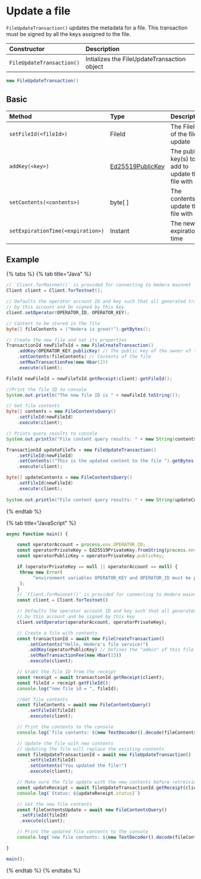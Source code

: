 # Update a file

`FileUpdateTransaction()` updates the metadata for a file. This transaction must be signed by all the keys assigned to the file.

| Constructor | Description |
| :--- | :--- |
| `FileUpdateTransaction()` | Intializes the FileUpdateTransaction object |

```java
new FileUpdateTransaction()
```

## Basic

| Method | Type | Description |
| :--- | :--- | :--- |
| `setFileId(<fileId>)` | FileId | The FileID of the file to update |
| `addKey(<key>)` | [Ed25519PublicKey](https://github.com/hashgraph/hedera-sdk-java/blob/master/src/main/java/com/hedera/hashgraph/sdk/crypto/ed25519/Ed25519PublicKey.java) | The public key\(s\) to add to update the file with |
| `setContents(<contents>)` | byte\[ \] | The contents to update the file with |
| `setExpirationTime(<expiration>)` | Instant | The new expiration time  |

## Example

{% tabs %}
{% tab title="Java" %}
```java
// `Client.forMainnet()` is provided for connecting to Hedera mainnet
Client client = Client.forTestnet();

// Defaults the operator account ID and key such that all generated transactions will be paid for
// by this account and be signed by this key
client.setOperator(OPERATOR_ID, OPERATOR_KEY);

// Content to be stored in the file
byte[] fileContents = ("Hedera is great!").getBytes();

// Create the new file and set its properties
TransactionId newFileTxId = new FileCreateTransaction()
    .addKey(OPERATOR_KEY.publicKey) // The public key of the owner of the file
    .setContents(fileContents) // Contents of the file
    .setMaxTransactionFee(new Hbar(2))
    .execute(client);

FileId newFileId = newFileTxId.getReceipt(client).getFileId();

//Print the file ID to console
System.out.println("The new file ID is " + newFileId.toString());

// Get file contents
byte[] contents = new FileContentsQuery()
    .setFileId(newFileId)
    .execute(client);

// Prints query results to console
System.out.println("File content query results: " + new String(contents));

TransactionId updateFileTx = new FileUpdateTransaction()
    .setFileId(newFileId)
    .setContents(("This is the updated content to the file ").getBytes())
    .execute(client);

byte[] updateContents = new FileContentsQuery()
    .setFileId(newFileId)
    .execute(client);
    
System.out.println("File content query results: " + new String(updateContents));
```
{% endtab %}

{% tab title="JavaScript" %}
```javascript
async function main() {

    const operatorAccount = process.env.OPERATOR_ID;
    const operatorPrivateKey = Ed25519PrivateKey.fromString(process.env.OPERATOR_KEY);
    const operatorPublicKey = operatorPrivateKey.publicKey;

    if (operatorPrivateKey == null || operatorAccount == null) {
     throw new Error(
          "environment variables OPERATOR_KEY and OPERATOR_ID must be present"
     );
    }
    // `Client.forMainnet()` is provided for connecting to Hedera mainnet
    const client = Client.forTestnet()

    // Defaults the operator account ID and key such that all generated transactions will be paid for
    // by this account and be signed by this key   
    client.setOperator(operatorAccount, operatorPrivateKey);

    // Create a file with contents
    const transactionId = await new FileCreateTransaction()
        .setContents("Hello, Hedera's file service!")
        .addKey(operatorPublicKey) // Defines the "admin" of this file
        .setMaxTransactionFee(new Hbar(15))
        .execute(client);

    // Grabt the file ID from the receipt 
    const receipt = await transactionId.getReceipt(client); 
    const fileId = receipt.getFileId(); 
    console.log("new file id = ", fileId);

    //Get file contents
    const fileContents = await new FileContentsQuery()
        .setFileId(fileId)
        .execute(client);

    // Print the contents to the console
    console.log(`file contents: ${new TextDecoder().decode(fileContents)}`)

    // Update the file with new contents
    // Updating the file will replace the existing contents
    const fileUpdateTransactionId = await new FileUpdateTransaction()
        .setFileId(fileId)
        .setContents("You updated the file!")
        .execute(client);

    // Make sure the file update with the new contents before retreiving the contents
    const updateReceipt = await fileUpdateTransactionId.getReceipt(client);
    console.log(`Status: ${updateReceipt.status}`)

    // Get the new file contents
    const fileContentsUpdate = await new FileContentsQuery()
     .setFileId(fileId)
     .execute(client);

    // Print the updated file contents to the console
    console.log(`new file contents: ${new TextDecoder().decode(fileContentsUpdate)}`)

}

main();
```
{% endtab %}
{% endtabs %}

